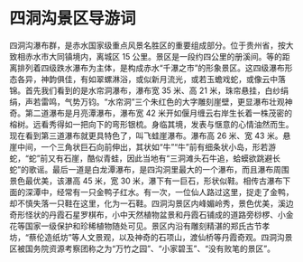 # 四洞沟景区导游词  
四洞沟瀑布群，是赤水国家级重点风景名胜区的重要组成部分。位于贵州省，按大致相赤水市大同镇境内，离城区 15 公里。景区是一段约四公里的册溪间。等的距离排列着四级跌水瀑布为主体，是构成赤水“千瀑之市”的形象景区。这四级瀑布形态各异，神韵俱佳，有如翠螺淋浴，或似新月流光，或若玉蟾戏蛇，或像云中落锦。首先我们看到的是水帘洞瀑布，瀑布宽 35 米、高 21 米，珠帘悬挂，白纱绢绢，声若雷鸣，气势万钧。“水帘洞”三个朱红色的大字雕刻崖壁，更显瀑布壮观神奇。第二道瀑布是月亮潭瀑布，瀑布宽 42 米开如偃月缠云右岸生长着一株茂密的榕树。远看秀得如一把向下的弯形银梳。身临其境，发表与惬意的心情油然而生。现在看到第三道瀑布就更具特色了，叫飞蛙崖瀑布。瀑布高 26 米、宽 43 米。悬崖中间，一个三角状巨石向前伸出，其状如“牛”“牛”前有细条状小岛，形若游蛇，“蛇”前又有石崖，酷似青蛙，因此当地有“三洞滩头石牛追，蛤蟆欲跳避长蛇”的歌谣。最后一道是白龙潭瀑布，是四沟洞里最大的一个瀑布，而且瀑布周围景色最优美，该瀑高 45 米，宽 30 米，瀑下有一巨石，形状似鞋。相传古瀑布下面的深潭中，经常有一只金鸭子红水。有一次，一位仙人路过这里，捉走了金鸭，却不慎失落一只鞋在这里，化为一石鞋。四洞沟景区内峰媚岭秀，景色优美，溪边奇形怪状的丹霞石星罗棋布，小中天然植物盆景和丹霞石铺成的道路旁桫椤、小金花等国家一级保护和珍稀植物随处可见。景区内沿有雕刻精湛的郑氏古节孝坊，“蔡伦造纸坊”等人文景观，以及神奇的石项山，渡仙桥等丹霞奇观。四洞沟景区被国务院资源考察团称之为“万竹之园”、“小家碧玉”、“没有败笔的景区”。  